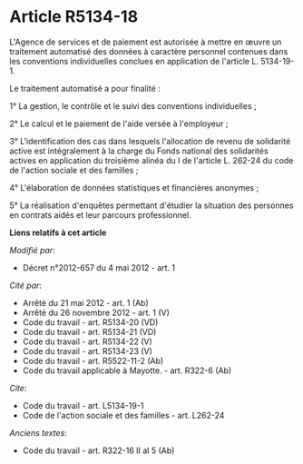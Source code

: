 # Article R5134-18

L'Agence de services et de paiement est autorisée à mettre en œuvre un traitement automatisé des données à caractère
personnel contenues dans les conventions individuelles conclues en application de l'article L. 5134-19-1. 

Le traitement automatisé a pour finalité : 

1° La gestion, le contrôle et le suivi des conventions individuelles ; 

2° Le calcul et le paiement de l'aide versée à l'employeur ; 

3° L'identification des cas dans lesquels l'allocation de revenu de solidarité active est intégralement à la charge du Fonds
national des solidarités actives en application du troisième alinéa du I de l'article L. 262-24 du code de l'action sociale
et des familles ; 

4° L'élaboration de données statistiques et financières anonymes ;

5° La réalisation d'enquêtes permettant d'étudier la situation des personnes en contrats aidés et leur parcours
professionnel.

**Liens relatifs à cet article**

_Modifié par_:

  - Décret n°2012-657 du 4 mai 2012 - art. 1

_Cité par_:

  - Arrêté du 21 mai 2012 - art. 1 (Ab)
  - Arrêté du 26 novembre 2012 - art. 1 (V)
  - Code du travail - art. R5134-20 (VD)
  - Code du travail - art. R5134-21 (VD)
  - Code du travail - art. R5134-22 (V)
  - Code du travail - art. R5134-23 (V)
  - Code du travail - art. R5522-11-2 (Ab)
  - Code du travail applicable à Mayotte. - art. R322-6 (Ab)

_Cite_:

  - Code du travail - art. L5134-19-1
  - Code de l'action sociale et des familles - art. L262-24

_Anciens textes_:

  - Code du travail - art. R322-16 II al 5 (Ab)
